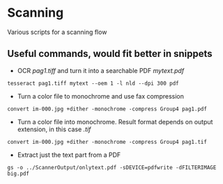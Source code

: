 # Scanning
Various scripts for a scanning flow

## Useful commands, would fit better in snippets

- OCR _pag1.tiff_ and turn it into a searchable PDF _mytext.pdf_
```
tesseract pag1.tiff mytext --oem 1 -l nld --dpi 300 pdf
```

- Turn a color file to monochrome and use fax compression
```
convert im-000.jpg +dither -monochrome -compress Group4 pag1.pdf
```
- Turn a color file into monochrome. Result format depends on output extension, in this case _.tif_
```
convert im-000.jpg +dither -monochrome -compress Group4 pag1.tif
```

- Extract just the text part from a PDF
```
gs -o ../ScannerOutput/onlytext.pdf -sDEVICE=pdfwrite -dFILTERIMAGE big.pdf
```
